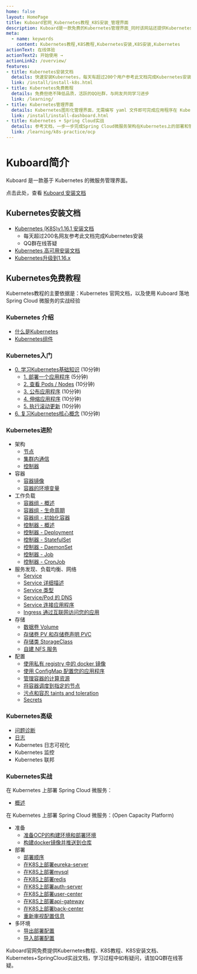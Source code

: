 ```yaml
---
home: false
layout: HomePage
title: Kuboard官网_Kubernetes教程_K8S安装_管理界面
description: Kuboard是一款免费的Kubernetes管理界面_同时该网站还提供Kubernetes安装文档_K8S_部署_入门_免费中文Kubernetes教程_以及在Kubernetes上部署SpringCloud的详细文档
meta:
  - name: keywords
    content: Kubernetes教程,K8S教程,Kubernetes安装,K8S安装,Kubernetes
actionText: 在线体验
actionText2: 开始使用 →
actionLink2: /overview/
features:
- title: Kubernetes安装文档
  details: 快速安装Kubernetes，每天有超过200个用户参考此文档完成Kubernetes安装，碰到问题可QQ在线答疑
  link: /install/install-k8s.html
- title: Kubernetes免费教程
  details: 免费但绝不降低品质，活跃的QQ社群，与网友共同学习进步
  link: /learning/
- title: Kubernetes管理界面
  details: Kubernetes图形化管理界面，无需编写 yaml 文件即可完成应用程序在 Kubernetes 上的部署和维护
  link: /install/install-dashboard.html
- title: Kubernetes + Spring Cloud实战
  details: 参考文档，一步一步完成Spring Cloud微服务架构在Kubernetes上的部署和管理
  link: /learning/k8s-practice/ocp
---
```


# Kuboard简介

Kuboard 是一款基于 Kubernetes 的微服务管理界面。

点击此处，查看 <a href="https://kuboard.cn/install/install-dashboard.html">Kuboard 安装文档</a>


## Kubernetes安装文档

* <a href="https://kuboard.cn/install/install-k8s.html">Kubernetes (K8S)v1.16.1 安装文档</a>
  * 每天超过200名网友参考此文档完成Kubernetes安装
  * QQ群在线答疑
* <a href="https://kuboard.cn/install/install-kubernetes.html">Kubernetes 高可用安装文档</a>
* <a href="https://kuboard.cn/install/upgrade-k8s/1.15.x-1.16.x.html">Kubernetes升级到1.16.x</a>

## Kubernetes免费教程

Kubernetes教程的主要依据是：Kubernetes 官网文档，以及使用 Kuboard 落地 Spring Cloud 微服务的实战经验

### **Kubernetes 介绍**

  * <a href="https://kuboard.cn/learning/k8s-bg/what-is-k8s.html">什么是Kubernetes</a>
  * <a href="https://kuboard.cn/learning/k8s-bg/component.html">Kubernetes组件</a>

### Kubernetes入门
  * <a href="https://kuboard.cn/learning/k8s-basics/kubernetes-basics.html">0. 学习Kubernetes基础知识</a> (10分钟)
    * <a href="https://kuboard.cn/learning/k8s-basics/deploy-app.html">1. 部署一个应用程序</a> (5分钟)
    * <a href="https://kuboard.cn/learning/k8s-basics/explore.html">2. 查看 Pods / Nodes</a> (10分钟)
    * <a href="https://kuboard.cn/learning/k8s-basics/expose.html">3. 公布应用程序</a> (10分钟)
    * <a href="https://kuboard.cn/learning/k8s-basics/scale.html">4. 伸缩应用程序</a> (10分钟)
    * <a href="https://kuboard.cn/learning/k8s-basics/update.html">5. 执行滚动更新</a> (10分钟)
  * <a href="https://kuboard.cn/learning/k8s-basics/k8s-core-concepts.html">6. 复习Kubernetes核心概念</a> (10分钟)

### Kubernetes进阶
  * 架构
    * <a href="https://kuboard.cn/learning/k8s-bg/architecture/nodes.html">节点</a>
    * <a href="https://kuboard.cn/learning/k8s-bg/architecture/com.html">集群内通信</a>
    * <a href="https://kuboard.cn/learning/k8s-bg/architecture/controller.html">控制器</a>
  * 容器
    * <a href="https://kuboard.cn/learning/k8s-intermediate/container/images.html">容器镜像</a>
    * <a href="https://kuboard.cn/learning/k8s-intermediate/container/env.html">容器的环境变量</a>
  * 工作负载
    * <a href="https://kuboard.cn/learning/k8s-intermediate/workload/pod.html">容器组 - 概述</a>
    * <a href="https://kuboard.cn/learning/k8s-intermediate/workload/pod-lifecycle.html">容器组 - 生命周期</a>
    * <a href="https://kuboard.cn/learning/k8s-intermediate/workload/init-container.html">容器组 - 初始化容器</a>
    * <a href="https://kuboard.cn/learning/k8s-intermediate/workload/workload.html">控制器 - 概述</a>
    * <a href="https://kuboard.cn/learning/k8s-intermediate/workload/wl-deployment/">控制器 - Deployment</a> 
    * <a href="https://kuboard.cn/learning/k8s-intermediate/workload/wl-statefulset/">控制器 - StatefulSet</a> 
    * <a href="https://kuboard.cn/learning/k8s-intermediate/workload/wl-daemonset/">控制器 - DaemonSet</a> 
    * <a href="https://kuboard.cn/learning/k8s-intermediate/workload/wl-job/">控制器 - Job</a> 
    * <a href="https://kuboard.cn/learning/k8s-intermediate/workload/wl-cronjob/">控制器 - CronJob</a> 
  * 服务发现、负载均衡、网络
    * <a href="https://kuboard.cn/learning/k8s-intermediate/service/service.html">Service</a> 
    * <a href="https://kuboard.cn/learning/k8s-intermediate/service/service-details.html">Service 详细描述</a>
    * <a href="https://kuboard.cn/learning/k8s-intermediate/service/service-types.html">Service 类型</a>
    * <a href="https://kuboard.cn/learning/k8s-intermediate/service/dns.html">Service/Pod 的 DNS</a> 
    * <a href="https://kuboard.cn/learning/k8s-intermediate/service/connecting.html">Service 连接应用程序</a> 
    * <a href="https://kuboard.cn/learning/k8s-intermediate/service/ingress.html">Ingress 通过互联网访问您的应用</a>
  * 存储
    * <a href="https://kuboard.cn/learning/k8s-intermediate/persistent/volume.html">数据卷 Volume</a>
    * <a href="https://kuboard.cn/learning/k8s-intermediate/persistent/pv.html">存储卷 PV 和存储卷声明 PVC</a>
    * <a href="https://kuboard.cn/learning/k8s-intermediate/persistent/storage-class.html">存储类 StorageClass</a>
    * <a href="https://kuboard.cn/learning/k8s-intermediate/persistent/nfs.html">自建 NFS 服务</a> 
  * 配置
    * <a href="https://kuboard.cn/learning/k8s-intermediate/private-registry.html">使用私有 registry 中的 docker 镜像</a>
    * <a href="https://kuboard.cn/learning/k8s-intermediate/config/config-map.html">使用 ConfigMap 配置您的应用程序</a>
    * <a href="https://kuboard.cn/learning/k8s-intermediate/config/computing-resource.html">管理容器的计算资源</a> 
    * <a href="https://kuboard.cn/learning/k8s-intermediate/config/assign-pod-node.html">将容器调度到指定的节点</a> 
    * <a href="https://kuboard.cn/learning/k8s-intermediate/config/taints-toleration/">污点和容忍 taints and toleration</a> 
    * <a href="https://kuboard.cn/learning/k8s-intermediate/config/secrets/">Secrets</a> 

### Kubernetes高级

  * <a href="https://kuboard.cn/learning/k8s-advanced/ts/application.html">问题诊断</a>
  * <a href="https://kuboard.cn/learning/k8s-advanced/logs/">日志</a>
  * Kubernetes 日志可视化
  * Kubernetes 监控
  * Kubernetes 联邦

### Kubernetes实战

在 Kubernetes 上部署 Spring Cloud 微服务：

* <a href="https://kuboard.cn/learning/k8s-practice/spring-cloud/">概述</a>

在 Kubernetes 上部署 Spring Cloud 微服务：(Open Capacity Platform)

* 准备
  * <a href="https://kuboard.cn/learning/k8s-practice/ocp/prepare.html">准备OCP的构建环境和部署环境</a>
  * <a href="https://kuboard.cn/learning/k8s-practice/ocp/build.html">构建docker镜像并推送到仓库</a>
* 部署
  * <a href="https://kuboard.cn/learning/k8s-practice/ocp/sequence.html">部署顺序</a>
  * <a href="https://kuboard.cn/learning/k8s-practice/ocp/eureka-server.html">在K8S上部署eureka-server</a>
  * <a href="https://kuboard.cn/learning/k8s-practice/ocp/mysql.html">在K8S上部署mysql</a>
  * <a href="https://kuboard.cn/learning/k8s-practice/ocp/redis.html">在K8S上部署redis</a>
  * <a href="https://kuboard.cn/learning/k8s-practice/ocp/auth-server.html">在K8S上部署auth-server</a>
  * <a href="https://kuboard.cn/learning/k8s-practice/ocp/user-center.html">在K8S上部署user-center</a>
  * <a href="https://kuboard.cn/learning/k8s-practice/ocp/api-gateway.html">在K8S上部署api-gateway</a>
  * <a href="https://kuboard.cn/learning/k8s-practice/ocp/back-center.html">在K8S上部署back-center</a>
  * <a href="https://kuboard.cn/learning/k8s-practice/ocp/review.html">重新审视配置信息</a>
* 多环境
  * <a href="https://kuboard.cn/learning/k8s-practice/ocp/export.html">导出部署配置</a>
  * <a href="https://kuboard.cn/learning/k8s-practice/ocp/import.html">导入部署配置</a>

Kuboard官网免费提供Kubernetes教程、K8S教程、K8S安装文档、Kubernetes+SpringCloud实战文档，学习过程中如有疑问，请加QQ群在线答疑。

